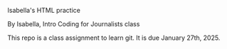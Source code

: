 Isabella's HTML practice

By Isabella, Intro Coding for Journalists class

This repo is a class assignment to learn git. It is due January 27th, 2025.